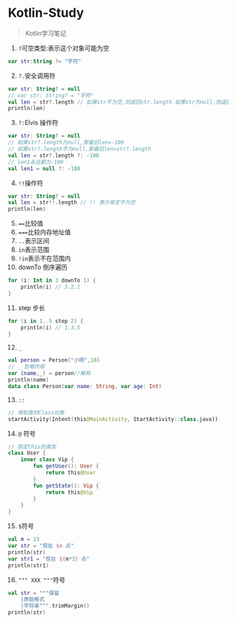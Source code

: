 # Kotlin-Study
> Kotlin学习笔记

1. `?`可空类型:表示这个对象可能为空
```kotlin
var str:String ?= "字符"
```
2. `?.`安全调用符
```kotlin
var str: String? = null
// var str: String? = "字符"
val len = str?.length // 如果str不为空,则返回str.length 如果str为null,则返回null
println(len)
```
3. `?:`Elvis 操作符
```kotlin
var str: String? = null
// 如果str?.length为null,那最后len=-100
// 如果str?.length不为null,那最后len=str?.length
val len = str?.length ?: -100 
// len1永远都为-100
val len1 = null ?: -100
```
4. `!!`操作符
```kotlin
var str: String? = null
val len = str!!.length // !! 表示肯定不为空
println(len)
```
5. `==`比较值
6. `===`比较内存地址值
7. `..`表示区间
8. `in`表示范围
9. `!in`表示不在范围内
10. downTo 倒序遍历
```kotlin
for (i: Int in 3 downTo 1) {
    println(i) // 3.2.1
}
```
11. step 步长
```kotlin
for (i in 1..5 step 2) {
    println(i) // 1.3.5
}
```
12. `_`
```kotlin
val person = Person("小明",18)
// _ 忽略作用
var (name,_) = person//解构
println(name)
data class Person(var name: String, var age: Int)
```
13. `::`
```kotlin
// 得到类的Class对象
startActivity(Intent(this@MainActivity, StartActivity::class.java))
```
14. `@` 符号
```kotlin
// 限定this的类型
class User {
    inner class Vip {
        fun getUser(): User {
            return this@User
        }
        fun getState(): Vip {
            return this@Vip
        }
    }
}
```
15. `$`符号

```kotlin
val m = 13
var str = "现在 $m 点"
println(str)
var str1 = "现在 ${m*3} 点"
println(str1)
```
16. `""" XXX """`符号

```kotlin
val str = """保留
    |原始格式
    |字符串""".trimMargin()
println(str)
```